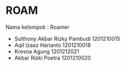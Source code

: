 # ROAM

Nama kelompok : Roamer

- Sulthony Akbar Rizky Pambudi 1201210015
- Aqil Izaaz Harianto 1201210018
- Kresna Agung 1201212021
- Akbar Rizki Poetra 1201210020
